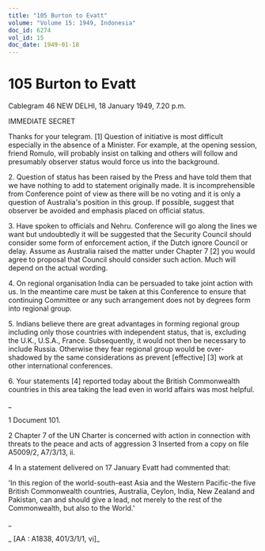 ```yaml
---
title: "105 Burton to Evatt"
volume: "Volume 15: 1949, Indonesia"
doc_id: 6274
vol_id: 15
doc_date: 1949-01-18
---
```


# 105 Burton to Evatt

Cablegram 46 NEW DELHI, 18 January 1949, 7.20 p.m.

IMMEDIATE SECRET

Thanks for your telegram. [1] Question of initiative is most difficult especially in the absence of a Minister. For example, at the opening session, friend Romulo, will probably insist on talking and others will follow and presumably observer status would force us into the background.

2\. Question of status has been raised by the Press and have told them that we have nothing to add to statement originally made. It is incomprehensible from Conference point of view as there will be no voting and it is only a question of Australia's position in this group. If possible, suggest that observer be avoided and emphasis placed on official status.

3\. Have spoken to officials and Nehru. Conference will go along the lines we want but undoubtedly it will be suggested that the Security Council should consider some form of enforcement action, if the Dutch ignore Council or delay. Assume as Australia raised the matter under Chapter 7 [2] you would agree to proposal that Council should consider such action. Much will depend on the actual wording.

4\. On regional organisation India can be persuaded to take joint action with us. In the meantime care must be taken at this Conference to ensure that continuing Committee or any such arrangement does not by degrees form into regional group.

5\. Indians believe there are great advantages in forming regional group including only those countries with independent status, that is, excluding the U.K., U.S.A., France. Subsequently, it would not then be necessary to include Russia. Otherwise they fear regional group would be over-shadowed by the same considerations as prevent [effective] [3] work at other international conferences.

6\. Your statements [4] reported today about the British Commonwealth countries in this area taking the lead even in world affairs was most helpful.

_

1 Document 101.

2 Chapter 7 of the UN Charter is concerned with action in connection with threats to the peace and acts of aggression 3 Inserted from a copy on file A5009/2, A7/3/13, ii.

4 In a statement delivered on 17 January Evatt had commented that:

'In this region of the world-south-east Asia and the Western Pacific-the five British Commonwealth countries, Australia, Ceylon, India, New Zealand and Pakistan, can and should give a lead, not merely to the rest of the Commonwealth, but also to the World.'

_

_ [AA : A1838, 401/3/1/1, vi]_
